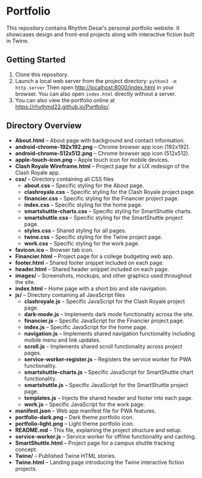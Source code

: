 # Portfolio

This repository contains Rhythm Desai's personal portfolio website. It showcases design and front-end projects along with interactive fiction built in Twine.

## Getting Started

1. Clone this repository.
2. Launch a local web server from the project directory:
   `python3 -m http.server`
   Then open <http://localhost:8000/index.html> in your browser. You can also open `index.html` directly without a server.
3. You can also view the portfolio online at <https://rhythmd22.github.io/Portfolio/>.

## Directory Overview

- **About.html** – About page with background and contact information.
- **android-chrome-192x192.png** – Chrome browser app icon (192x192).
- **android-chrome-512x512.png** – Chrome browser app icon (512x512).
- **apple-touch-icon.png** – Apple touch icon for mobile devices.
- **Clash Royale Wireframe.html** – Project page for a UX redesign of the Clash Royale app.
- **css/** – Directory containing all CSS files
  - **about.css** – Specific styling for the About page.
  - **clashroyale.css** – Specific styling for the Clash Royale project page.
  - **financier.css** – Specific styling for the Financier project page.
  - **index.css** – Specific styling for the home page.
  - **smartshuttle-charts.css** – Specific styling for SmartShuttle charts.
  - **smartshuttle.css** – Specific styling for the SmartShuttle project page.
  - **styles.css** – Shared styling for all pages.
  - **twine.css** – Specific styling for the Twine project page.
  - **work.css** – Specific styling for the work page.
- **favicon.ico** – Browser tab icon.
- **Financier.html** – Project page for a college budgeting web app.
- **footer.html** – Shared footer snippet included on each page.
- **header.html** – Shared header snippet included on each page.
- **images/** – Screenshots, mockups, and other graphics used throughout the site.
- **index.html** – Home page with a short bio and site navigation.
- **js/** – Directory containing all JavaScript files
  - **clashroyale.js** – Specific JavaScript for the Clash Royale project page.
  - **dark-mode.js** – Implements dark mode functionality across the site.
  - **financier.js** – Specific JavaScript for the Financier project page.
  - **index.js** – Specific JavaScript for the home page.
  - **navigation.js** – Implements shared navigation functionality including mobile menu and link updates.
  - **scroll.js** – Implements shared scroll functionality across project pages.
  - **service-worker-register.js** – Registers the service worker for PWA functionality.
  - **smartshuttle-charts.js** – Specific JavaScript for SmartShuttle chart functionality.
  - **smartshuttle.js** – Specific JavaScript for the SmartShuttle project page.
  - **templates.js** – Injects the shared header and footer into each page.
  - **work.js** – Specific JavaScript for the work page.
- **manifest.json** – Web app manifest file for PWA features.
- **portfolio-dark.png** – Dark theme portfolio icon.
- **portfolio-light.png** – Light theme portfolio icon.
- **README.md** – This file, explaining the project structure and setup.
- **service-worker.js** – Service worker for offline functionality and caching.
- **SmartShuttle.html** – Project page for a campus shuttle tracking concept.
- **Twine/** – Published Twine HTML stories.
- **Twine.html** – Landing page introducing the Twine interactive fiction projects.